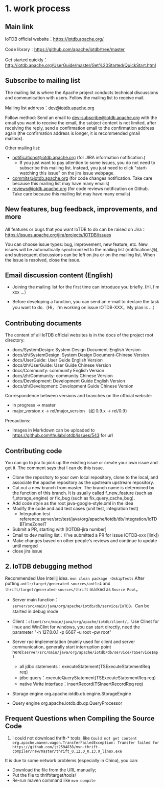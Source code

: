 <!--

    Licensed to the Apache Software Foundation (ASF) under one
    or more contributor license agreements.  See the NOTICE file
    distributed with this work for additional information
    regarding copyright ownership.  The ASF licenses this file
    to you under the Apache License, Version 2.0 (the
    "License"); you may not use this file except in compliance
    with the License.  You may obtain a copy of the License at
    
        http://www.apache.org/licenses/LICENSE-2.0
    
    Unless required by applicable law or agreed to in writing,
    software distributed under the License is distributed on an
    "AS IS" BASIS, WITHOUT WARRANTIES OR CONDITIONS OF ANY
    KIND, either express or implied.  See the License for the
    specific language governing permissions and limitations
    under the License.

-->

# 1. work process

## Main link

IoTDB official website：https://iotdb.apache.org/

Code library：https://github.com/apache/iotdb/tree/master

Get started quickly：http://iotdb.apache.org/UserGuide/master/Get%20Started/QuickStart.html

## Subscribe to mailing list

The mailing list is where the Apache project conducts technical discussions and communication with users. Follow the mailing list to receive mail.

Mailing list address：dev@iotdb.apache.org

Follow method: Send an email to dev-subscribe@iotdb.apache.org with the email you want to receive the email, the subject content is not limited, after receiving the reply, send a confirmation email to the confirmation address again (the confirmation address is longer, it is recommended  gmail mailbox).


Other mailing list:
* notifications@iotdb.apache.org (for JIRA information notification.)
  * If you just want to pay attention to some issues, you do not need to subscribe this mailing list.
  Instead, you just need to click "start-watching this issue" on the jira issue webpage. 
* commits@iotdb.apache.org (for code changes notification. Take care because this mailing list may have many emails)
* reviews@iotdb.apache.org (for code reviews notification on Github.  Take care because this mailing list may have many emails)



## New features, bug feedback, improvements, and more

All features or bugs that you want IoTDB to do can be raised on Jira：https://issues.apache.org/jira/projects/IOTDB/issues

You can choose issue types: bug, improvement, new feature, etc.  New issues will be automatically synchronized to the mailing list (notifications@), and subsequent discussions can be left on jira or on the mailing list.  When the issue is resolved, close the issue.

## Email discussion content (English)

* Joining the mailing list for the first time can introduce you briefly.  (Hi, I'm xxx ...)

* Before developing a function, you can send an e-mail to declare the task you want to do.（Hi，I'm working on issue IOTDB-XXX，My plan is ...）

## Contributing documents

The content of all IoTDB official websites is in the docs of the project root directory:

* docs/SystemDesign: System Design Document-English Version
* docs/zh/SystemDesign: System Design Document-Chinese Version
* docs/UserGuide: User Guide English Version
* docs/zh/UserGuide: User Guide Chinese Version
* docs/Community: community English Version
* docs/zh/Community: community Chinese Version
* docs/Development: Development Guide English Version
* docs/zh/Development: Development Guide Chinese Version

Correspondence between versions and branches on the official website:

* In progress -> master
* major_version.x -> rel/major_version （如 0.9.x -> rel/0.9）

Precautions:

* Images in Markdown can be uploaded to https://github.com/thulab/iotdb/issues/543 for url

## Contributing code

You can go to jira to pick up the existing issue or create your own issue and get it. The comment says that I can do this issue.

* Clone the repository to your own local repository, clone to the local, and associate the apache repository as the upstream upstream repository.
* Cut out a new branch from master. The branch name is determined by the function of this branch. It is usually called f_new_feature (such as f_storage_engine) or fix_bug (such as fix_query_cache_bug).
* Add code style as the root java-google-style.xml in the idea
* Modify the code and add test cases (unit test, integration test)
  * Integration test reference:server/src/test/java/org/apache/iotdb/db/integration/IoTDBTimeZoneIT
* Submit a PR, starting with [IOTDB-jira number]
* Email to dev mailing list：(I've submitted a PR for issue IOTDB-xxx [link])
* Make changes based on other people's reviews and continue to update until merged
* close jira issue

## 2. IoTDB debugging method

Recommended Use Intellij idea. ```mvn clean package -DskipTests``` After putting ```antlr/target/generated-sources/antlr4``` and ```thrift/target/generated-sources/thrift``` marked as ```Source Root```。 

* Server main function：```server/src/main/java/org/apache/iotdb/db/service/IoTDB```，Can be started in debug mode
* Client：```client/src/main/java/org/apache/iotdb/client/```，Use Clinet for linux and WinClint for windows, you can start directly, need the parameter "-h 127.0.0.1 -p 6667 -u root -pw root"
* Server rpc implementation (mainly used for client and server communication, generally start interruption point here):```server/src/main/java/org/apache/iotdb/db/service/TSServiceImpl```
  * all jdbc statements：executeStatement(TSExecuteStatementReq req)
  * jdbc query：executeQueryStatement(TSExecuteStatementReq req)	
  * native Write interface：insertRecord(TSInsertRecordReq req)

* Storage engine org.apache.iotdb.db.engine.StorageEngine
* Query engine org.apache.iotdb.db.qp.QueryProcessor


## Frequent Questions when Compiling the Source Code

1. I could not download thrift-* tools, like `Could not get content
org.apache.maven.wagon.TransferFailedException: Transfer failed for https://github.com/jt2594838/mvn-thrift-compiler/raw/master/thrift_0.12.0_0.13.0_linux.exe`

It is due to some network problems (especially in China), you can:

* Download the file from the URL manually;
* Put the file to thrift/target/tools/
* Re-run maven command like `mvn compile`

